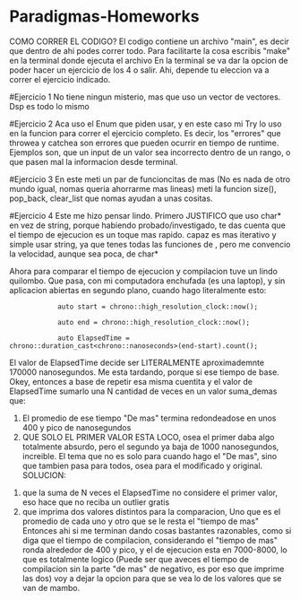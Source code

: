 # Paradigmas-Homeworks

COMO CORRER EL CODIGO?
El codigo contiene un archivo "main", es decir que dentro de ahi podes correr todo.
Para facilitarte la cosa escribis "make" en la terminal donde ejecuta el archivo
En la terminal se va dar la opcion de poder hacer un ejercicio de los 4 o salir.
Ahi, depende tu eleccion va a correr el ejercicio indicado.

#Ejercicio 1
No tiene ningun misterio, mas que uso un vector de vectores. Dsp es todo lo mismo

#Ejercicio 2
Aca uso el Enum que piden usar, y en este caso mi Try lo uso en la funcion para correr el ejercicio completo.
Es decir, los "errores" que throwea y catchea son errores que pueden ocurrir en tiempo de runtime.
Ejemplos son, que un input de un valor sea incorrecto dentro de un rango, o que pasen mal la informacion desde terminal.

#Ejercicio 3
En este meti un par de funcioncitas de mas (No es nada de otro mundo igual, nomas queria ahorrarme mas lineas)
meti la funcion size(), pop_back, clear_list que nomas ayudan a unas cositas.

#Ejercicio 4
Este me hizo pensar lindo. 
Primero JUSTIFICO que uso char* en vez de string, porque habiendo probado/investigado, te das cuenta que el tiempo de ejecucion es un toque mas rapido. capaz es mas iterativo y simple usar string, ya que tenes todas las funciones de <string>, pero me convencio la velocidad, aunque sea poca, de char*

Ahora para comparar el tiempo de ejecucion y compilacion tuve un lindo quilombo.
Que pasa, con mi computadora enchufada (es una laptop), y sin aplicacion abiertas en segundo plano, cuando hago literalmente esto:
                
                auto start = chrono::high_resolution_clock::now();

                auto end = chrono::high_resolution_clock::now();

                auto ElapsedTime = chrono::duration_cast<chrono::nanoseconds>(end-start).count();

El valor de ElapsedTime decide ser LITERALMENTE aproximademnte 170000 nanosegundos. Me esta tardando, porque si ese tiempo de base.
Okey, entonces a base de repetir esa misma cuentita y el valor de ElapsedTime sumarlo una N cantidad de veces en un valor suma_demas
que:
1) El promedio de ese tiempo "De mas" termina redondeadose en unos 400 y pico de nanosegundos
2) QUE SOLO EL PRIMER VALOR ESTA LOCO, osea el primer daba algo totalmente absurdo, pero el segundo ya baja de 1000 nanosegundos, increible. El tema que no es solo para cuando hago el "De mas", sino que tambien pasa para todos, osea para el modificado y original.
SOLUCION:
1. que la suma de N veces el ElapsedTime no considere el primer valor, eso hace que no reciba un outlier gratis
2. que imprima dos valores distintos para la comparacion, Uno que es el promedio de cada uno y otro que se le resta el "tiempo de mas"
Entonces ahi si me terminan dando cosas bastantes razonables, como si diga que el tiempo de compilacion, considerando el "tiempo de mas" ronda alrededor de 400 y pico, y el de ejecucion esta en 7000-8000, lo que es totalmente logico
(Puede ser que aveces el tiempo de compilacion sin la parte "de mas" de negativo, es por eso que imprime las dos)
voy a dejar la opcion para que se vea lo de los valores que se van de mambo.      